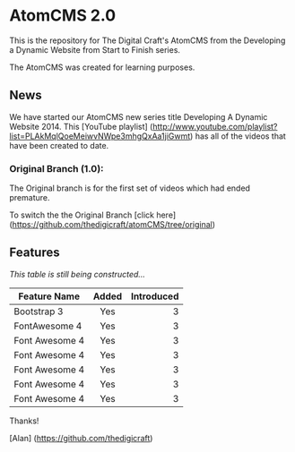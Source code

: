 AtomCMS 2.0
=========================


This is the repository for The Digital Craft's AtomCMS from the Developing a Dynamic Website from Start to Finish series.

The AtomCMS was created for learning purposes.  

## News

We have started our AtomCMS new series title Developing A Dynamic Website 2014. This [YouTube playlist] (http://www.youtube.com/playlist?list=PLAkMqlQoeMeiwvNWpe3mhgQxAa1jiGwmt) has all of the videos that have been created to date.

### Original Branch (1.0):

The Original branch is for the first set of videos which had ended premature.  

To switch the the Original Branch [click here] (https://github.com/thedigicraft/atomCMS/tree/original)


Features
--------
_This table is still being constructed..._

| Feature Name | Added | Introduced	|
|-----------------------|:---------:|----------------------:|
| Bootstrap 3 | Yes | 3 |
| FontAwesome 4| Yes | 3 |
| Font Awesome 4| Yes | 3 |
| Font Awesome 4| Yes | 3 |
| Font Awesome 4| Yes | 3 |
| Font Awesome 4| Yes | 3 |
| Font Awesome 4| Yes | 3 |


Thanks!

[Alan] (https://github.com/thedigicraft)
